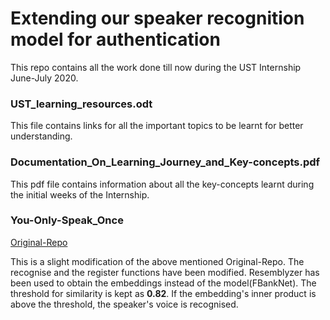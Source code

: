 # Extending our speaker recognition model for authentication

This repo contains all the work done till now during the UST Internship June-July 2020.

### UST_learning_resources.odt
This file contains links for all the important topics to be learnt for better understanding.

### Documentation_On_Learning_Journey_and_Key-concepts.pdf
This pdf file contains information about all the key-concepts learnt during the initial weeks of the Internship.


### You-Only-Speak_Once

[Original-Repo](https://github.com/sampathkethineedi/You-Only-Speak-Once/tree/master/fbank_net)

This is a slight modification of the above mentioned Original-Repo.
The recognise and the register functions have been modified. Resemblyzer has been used to obtain the embeddings instead of the model(FBankNet).
The threshold for similarity is kept as **0.82**. If the embedding's inner product is above the threshold, the speaker's voice is recognised.
 


